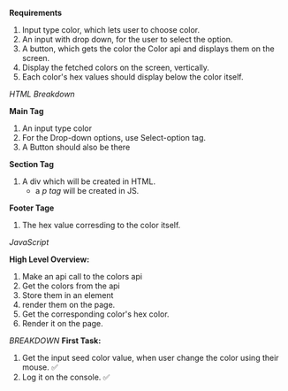**Requirements**

1. Input type color, which lets user to choose color.
2. An input with drop down, for the user to select the option.
3. A button, which gets the color the Color api and displays them on the screen.
4. Display the fetched colors on the screen, vertically.
5. Each color's hex values should display below the color itself.

_HTML Breakdown_

**Main Tag**

1. An input type color
2. For the Drop-down options, use Select-option tag.
3. A Button should also be there

**Section Tag**

1. A div which will be created in HTML.
   - a _p tag_ will be created in JS.

**Footer Tage**

1. The hex value corresding to the color itself.

_JavaScript_

**High Level Overview:**

1. Make an api call to the colors api
2. Get the colors from the api
3. Store them in an element
4. render them on the page.
5. Get the corresponding color's hex color.
6. Render it on the page.

_BREAKDOWN_
**First Task:**

1. Get the input seed color value, when user change the color using their mouse. ✅
2. Log it on the console. ✅
